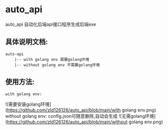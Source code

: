 # auto_api
auto_api 自动化后端api接口程序生成后端exe

## 具体说明文档:
    auto-api 
        |-- with golang env 需要golang环境
        |-- without golang env 不需要golang环境

## 使用方法:
    with golang env:
![需要安装golang环境](https://github.com/zld126126/auto_api/blob/main/with golang env.png)
    without golang env:
    config.json可随意删除,自动会生成
![无需golang环境](https://github.com/zld126126/auto_api/blob/main/without golang env.png)